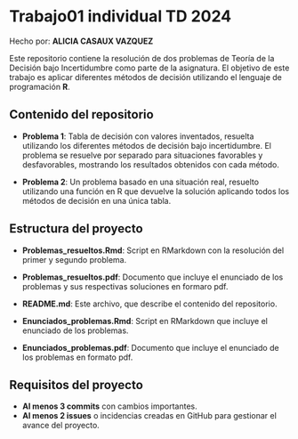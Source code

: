 # Trabajo01 individual TD 2024

Hecho por: **ALICIA CASAUX VAZQUEZ**

Este repositorio contiene la resolución de dos problemas de Teoría de la Decisión bajo Incertidumbre como parte de la asignatura. El objetivo de este trabajo es aplicar diferentes métodos de decisión utilizando el lenguaje de programación **R**.

## Contenido del repositorio

  -  **Problema 1**: Tabla de decisión con valores inventados, resuelta utilizando los diferentes métodos de decisión bajo incertidumbre. El problema se resuelve por separado para situaciones favorables y desfavorables, mostrando los resultados obtenidos con cada método.

  -  **Problema 2**: Un problema basado en una situación real, resuelto utilizando una función en R que devuelve la solución aplicando todos los métodos de decisión en una única tabla.

## Estructura del proyecto

  -  **Problemas_resueltos.Rmd**: Script en RMarkdown con la resolución del primer y segundo problema. 

  -  **Problemas_resueltos.pdf**: Documento que incluye el enunciado de los problemas y sus respectivas soluciones en formaro pdf.

  -  **README.md**: Este archivo, que describe el contenido del repositorio.

  -  **Enunciados_problemas.Rmd**: Script en RMarkdown que incluye el enunciado de los problemas.

  -  **Enunciados_problemas.pdf**: Documento que incluye el enunciado de los problemas en formato pdf.

## Requisitos del proyecto

  - **Al menos 3 commits** con cambios importantes.
  - **Al menos 2 issues** o incidencias creadas en GitHub para gestionar el avance del proyecto.
